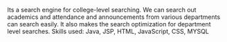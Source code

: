 
 Its a search engine for college-level searching. We can search out academics and attendance and announcements from various departments can search easily. It also makes the search optimization for department level searches.
Skills used: Java, JSP, HTML, JavaScript, CSS, MYSQL

